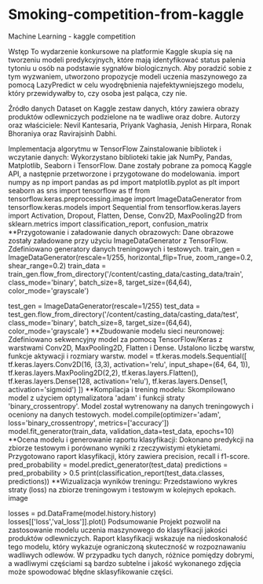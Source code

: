 # Smoking-competition-from-kaggle
Machine Learning - kaggle competition

Wstęp
To wydarzenie konkursowe na platformie Kaggle skupia się na tworzeniu modeli predykcyjnych, które mają identyfikować status palenia tytoniu u osób na podstawie sygnałów biologicznych. Aby poradzić sobie z tym wyzwaniem, utworzono propozycje modeli uczenia maszynowego za pomocą LazyPredict w celu wyodrębnienia najefektywniejszego modelu, który przewidywałby to, czy osoba jest paląca, czy nie.


Źródło danych
Dataset on Kaggle zestaw danych, który zawiera obrazy produktów odlewniczych podzielone na te wadliwe oraz dobre. Autorzy oraz właściciele: Nevil Kantesaria, Priyank Vaghasia, Jenish Hirpara, Ronak Bhoraniya oraz Ravirajsinh Dabhi.

Implementacja algorytmu w TensorFlow
Zainstalowanie bibliotek i wczytanie danych:
Wykorzystano biblioteki takie jak NumPy, Pandas, Matplotlib, Seaborn i TensorFlow.
Dane zostały pobrane za pomocą Kaggle API, a następnie przetworzone i przygotowane do modelowania.
import numpy as np
import pandas as pd
import matplotlib.pyplot as plt
import seaborn as sns
import tensorflow as tf
from tensorflow.keras.preprocessing.image import ImageDataGenerator
from tensorflow.keras.models import Sequential
from tensorflow.keras.layers import Activation, Dropout, Flatten, Dense, Conv2D, MaxPooling2D
from sklearn.metrics import classification_report, confusion_matrix
**Przygotowanie i załadowanie danych obrazowych:
Dane obrazowe zostały załadowane przy użyciu ImageDataGenerator z TensorFlow.
Zdefiniowano generatory danych treningowych i testowych.
train_gen = ImageDataGenerator(rescale=1/255, horizontal_flip=True, zoom_range=0.2, shear_range=0.2)
train_data = train_gen.flow_from_directory('/content/casting_data/casting_data/train',
                                          class_mode='binary',
                                          batch_size=8,
                                          target_size=(64,64),
                                          color_mode='grayscale')

test_gen = ImageDataGenerator(rescale=1/255)
test_data = test_gen.flow_from_directory('/content/casting_data/casting_data/test',
                                        class_mode='binary',
                                        batch_size=8,
                                        target_size=(64,64),
                                        color_mode='grayscale')
**Zbudowanie modelu sieci neuronowej:
Zdefiniowano sekwencyjny model za pomocą TensorFlow/Keras z warstwami Conv2D, MaxPooling2D, Flatten i Dense.
Ustalono liczbę warstw, funkcje aktywacji i rozmiary warstw.
model = tf.keras.models.Sequential([
    tf.keras.layers.Conv2D(16, (3,3), activation='relu', input_shape=(64, 64, 1)),
    tf.keras.layers.MaxPooling2D(2,2),
    tf.keras.layers.Flatten(),
    tf.keras.layers.Dense(128, activation='relu'),
    tf.keras.layers.Dense(1, activation='sigmoid')
])
**Kompilacja i trening modelu:
Skompilowano model z użyciem optymalizatora 'adam' i funkcji straty 'binary_crossentropy'.
Model został wytrenowany na danych treningowych i oceniony na danych testowych.
model.compile(optimizer='adam', loss='binary_crossentropy', metrics=['accuracy'])
model.fit_generator(train_data, validation_data=test_data, epochs=10)
**Ocena modelu i generowanie raportu klasyfikacji:
Dokonano predykcji na zbiorze testowym i porównano wyniki z rzeczywistymi etykietami.
Przygotowano raport klasyfikacji, który zawiera precision, recall i f1-score.
pred_probability = model.predict_generator(test_data)
predictions = pred_probability > 0.5
print(classification_report(test_data.classes, predictions))
**Wizualizacja wyników treningu:
Przedstawiono wykres straty (loss) na zbiorze treningowym i testowym w kolejnych epokach.
image

losses = pd.DataFrame(model.history.history)
losses[['loss','val_loss']].plot()
Podsumowanie
Projekt pozwolił na zastosowanie modelu uczenia maszynowego do klasyfikacji jakości produktów odlewniczych. Raport klasyfikacji wskazuje na niedoskonałość tego modelu, który wykazuje ograniczoną skuteczność w rozpoznawaniu wadliwych odlewów. W przypadku tych danych, różnice pomiędzy dobrymi, a wadliwymi częściami są bardzo subtelne i jakość wykonanego zdjęcia może spowodować błędne sklasyfikowanie części.
